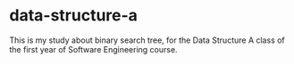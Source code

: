 # data-structure-a
This is my study about binary search tree, for the Data Structure A class of the first year of Software Engineering course.
